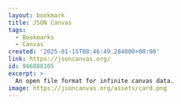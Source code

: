 ```yaml
---
layout: bookmark
title: JSON Canvas
tags:
  - Bookmarks
  - Canvas
created: '2025-01-15T08:46:49.284000+00:00'
link: https://jsoncanvas.org/
id: 946088105
excerpt: >-
  An open file format for infinite canvas data.
image: https://jsoncanvas.org/assets/card.png
---
```

